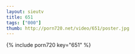 ```yaml
--- 
layout: sieutv
title: 651
tags: ["000"]
thumb: http://porn720.net/video/651/poster.jpg
---
```

{% include porn720 key="651" %} 
